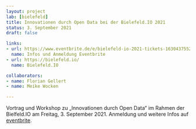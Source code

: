 ```yaml
---
layout: project 
lab: [bielefeld] 
title: Innovationen durch Open Data bei der Bielefeld.IO 2021
status: 3. September 2021
draft: false

links:
- url: https://www.eventbrite.de/e/bielefeld-io-2021-tickets-163043755261?aff=foundersfoundation
  name: Infos und Anmeldung Eventbrite
- url: https://bielefeld.io/
  name: Bielefeld.IO

collaborators:
- name: Florian Gellert
- name: Meike Wocken

---
```


Vortrag und Workshop zu „Innovationen durch Open Data“ im Rahmen der Bielfeld.IO am Freitag, 3. September 2021. Anmeldung und weitere Infos auf [eventbrite](https://www.eventbrite.de/e/bielefeld-io-2021-tickets-163043755261?aff=foundersfoundation).
